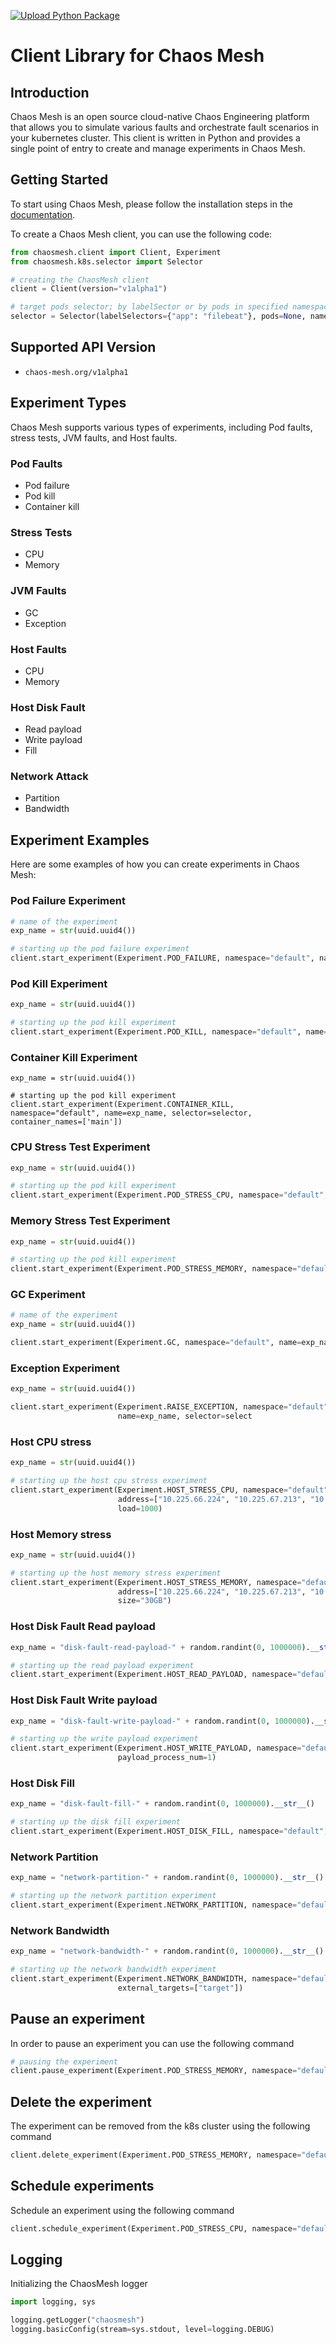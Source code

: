 [![Upload Python Package](https://github.com/vmware-labs/client-library-for-chaos-mesh/actions/workflows/python-publish.yml/badge.svg?branch=main)](https://github.com/vmware-labs/client-library-for-chaos-mesh/actions/workflows/python-publish.yml)

# Client Library for Chaos Mesh

## Introduction

Chaos Mesh is an open source cloud-native Chaos Engineering platform that allows you to simulate various faults and orchestrate fault scenarios in your kubernetes cluster. This client is written in Python and provides a single point of entry to
create and manage experiments in Chaos Mesh.

## Getting Started

To start using Chaos Mesh, please follow the installation steps in the [documentation](https://chaos-mesh.org/docs/).

To create a Chaos Mesh client, you can use the following code:

```python
from chaosmesh.client import Client, Experiment
from chaosmesh.k8s.selector import Selector

# creating the ChaosMesh client
client = Client(version="v1alpha1")

# target pods selector; by labelSector or by pods in specified namespaces
selector = Selector(labelSelectors={"app": "filebeat"}, pods=None, namespaces=None)
```

## Supported API Version

- `chaos-mesh.org/v1alpha1`

## Experiment Types

Chaos Mesh supports various types of experiments, including Pod faults, stress tests, JVM faults, and Host faults.

### Pod Faults

- Pod failure
- Pod kill
- Container kill

### Stress Tests

- CPU
- Memory

### JVM Faults

- GC
- Exception

### Host Faults

- CPU
- Memory

### Host Disk Fault

- Read payload
- Write payload
- Fill

### Network Attack

- Partition
- Bandwidth

## Experiment Examples

Here are some examples of how you can create experiments in Chaos Mesh:

### Pod Failure Experiment

```python
# name of the experiment
exp_name = str(uuid.uuid4())

# starting up the pod failure experiment
client.start_experiment(Experiment.POD_FAILURE, namespace="default", name=exp_name, selector=selector)
```

### Pod Kill Experiment

```python
exp_name = str(uuid.uuid4())

# starting up the pod kill experiment
client.start_experiment(Experiment.POD_KILL, namespace="default", name=exp_name, selector=selector)
```

### Container Kill Experiment

```
exp_name = str(uuid.uuid4())

# starting up the pod kill experiment
client.start_experiment(Experiment.CONTAINER_KILL, namespace="default", name=exp_name, selector=selector, container_names=['main'])
```

### CPU Stress Test Experiment

```python
exp_name = str(uuid.uuid4())

# starting up the pod kill experiment
client.start_experiment(Experiment.POD_STRESS_CPU, namespace="default", name=exp_name, selector=selector, container_names=['main'])
```

### Memory Stress Test Experiment

```python
exp_name = str(uuid.uuid4())

# starting up the pod kill experiment
client.start_experiment(Experiment.POD_STRESS_MEMORY, namespace="default", name=exp_name, selector=selector, container_names=['main'])
```

### GC Experiment

```python
# name of the experiment
exp_name = str(uuid.uuid4())

client.start_experiment(Experiment.GC, namespace="default", name=exp_name, selector=selector, port=8080)
```

### Exception Experiment

```python
exp_name = str(uuid.uuid4())

client.start_experiment(Experiment.RAISE_EXCEPTION, namespace="default",
                        name=exp_name, selector=select
```

### Host CPU stress

```python
exp_name = str(uuid.uuid4())

# starting up the host cpu stress experiment
client.start_experiment(Experiment.HOST_STRESS_CPU, namespace="default", name=exp_name,
                        address=["10.225.66.224", "10.225.67.213", "10.225.66.231", "10.225.66.138", "10.225.66.192", "10.225.67.52", "10.225.67.103"],
                        load=1000)
```

### Host Memory stress

```python
exp_name = str(uuid.uuid4())

# starting up the host memory stress experiment
client.start_experiment(Experiment.HOST_STRESS_MEMORY, namespace="default", name=exp_name,
                        address=["10.225.66.224", "10.225.67.213", "10.225.66.231", "10.225.66.138", "10.225.66.192", "10.225.67.52", "10.225.67.103"],
                        size="30GB")
```

### Host Disk Fault Read payload

```python
exp_name = "disk-fault-read-payload-" + random.randint(0, 1000000).__str__()

# starting up the read payload experiment
client.start_experiment(Experiment.HOST_READ_PAYLOAD, namespace="default", name=exp_name, selector=selector, address=["address"], size="1024K", path="/", payload_process_num=1)
```

### Host Disk Fault Write payload

```python
exp_name = "disk-fault-write-payload-" + random.randint(0, 1000000).__str__()

# starting up the write payload experiment
client.start_experiment(Experiment.HOST_WRITE_PAYLOAD, namespace="default", name=exp_name, selector=selector, address=["address"], size="1024K", path="/",
                        payload_process_num=1)
```

### Host Disk Fill

```python
exp_name = "disk-fault-fill-" + random.randint(0, 1000000).__str__()

# starting up the disk fill experiment
client.start_experiment(Experiment.HOST_DISK_FILL, namespace="default", name=exp_name, selector=selector, address=["address"], size="1024K", path="/", fill_by_fallocate=True)
```

### Network Partition

```python
exp_name = "network-partition-" + random.randint(0, 1000000).__str__()

# starting up the network partition experiment
client.start_experiment(Experiment.NETWORK_PARTITION, namespace="default", name=exp_name, selector=selector, external_targets=["target"], direction="both")
```

### Network Bandwidth

```python
exp_name = "network-bandwidth-" + random.randint(0, 1000000).__str__()

# starting up the network bandwidth experiment
client.start_experiment(Experiment.NETWORK_BANDWIDTH, namespace="default", name=exp_name, selector=selector, rate="1bps", buffer=1, limit=1, direction="to",
                        external_targets=["target"])
```

## Pause an experiment

In order to pause an experiment you can use the following command

```python
# pausing the experiment
client.pause_experiment(Experiment.POD_STRESS_MEMORY, namespace="default", name=exp_name)
```

## Delete the experiment

The experiment can be removed from the k8s cluster using the following command

```python
client.delete_experiment(Experiment.POD_STRESS_MEMORY, namespace="default", name=exp_name)
```

## Schedule experiments

Schedule an experiment using the following command

```python
client.schedule_experiment(Experiment.POD_STRESS_CPU, namespace="default", name=exp_name, cron_schedule="*/2 * * * *", selector=selector, container_names=['main'])
```

## Logging

Initializing the ChaosMesh logger

```python
import logging, sys

logging.getLogger("chaosmesh")
logging.basicConfig(stream=sys.stdout, level=logging.DEBUG)
```
